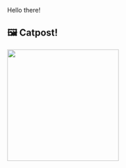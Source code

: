 Hello there!



## 🖼️ Catpost!

<sub>
    <img src="https://cdn2.thecatapi.com/images/UhB6kwlqx.jpg" height="256">
</sub>

